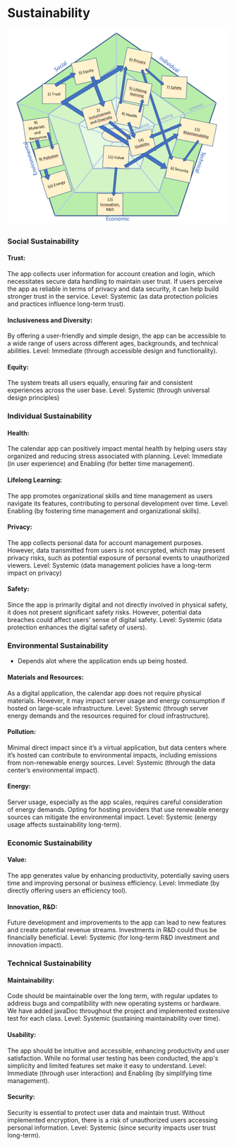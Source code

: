 # Sustainability

<img src="../images/susAD.png" alt="SusAd" width="500px">

### Social Sustainability

#### Trust:

The app collects user information for account creation and login, which necessitates secure data handling to maintain user trust. If users perceive the app as reliable in terms of privacy and data security, it can help build stronger trust in the service.
Level: Systemic (as data protection policies and practices influence long-term trust).

#### Inclusiveness and Diversity:

By offering a user-friendly and simple design, the app can be accessible to a wide range of users across different ages, backgrounds, and technical abilities.
Level: Immediate (through accessible design and functionality).

#### Equity:

The system treats all users equally, ensuring fair and consistent experiences across the user base.
Level: Systemic (through universal design principles)

### Individual Sustainability

#### Health:

The calendar app can positively impact mental health by helping users stay organized and reducing stress associated with planning.
Level: Immediate (in user experience) and Enabling (for better time management).

#### Lifelong Learning:

The app promotes organizational skills and time management as users navigate its features, contributing to personal development over time.
Level: Enabling (by fostering time management and organizational skills).

#### Privacy:

The app collects personal data for account management purposes. However, data transmitted from users is not encrypted, which may present privacy risks, such as potential exposure of personal events to unauthorized viewers.
Level: Systemic (data management policies have a long-term impact on privacy)

#### Safety:

Since the app is primarily digital and not directly involved in physical safety, it does not present significant safety risks. However, potential data breaches could affect users’ sense of digital safety.
Level: Systemic (data protection enhances the digital safety of users).

### Environmental Sustainability

- Depends alot where the application ends up being hosted.

#### Materials and Resources:

As a digital application, the calendar app does not require physical materials. However, it may impact server usage and energy consumption if hosted on large-scale infrastructure.
Level: Systemic (through server energy demands and the resources required for cloud infrastructure).

#### Pollution:

Minimal direct impact since it’s a virtual application, but data centers where it’s hosted can contribute to environmental impacts, including emissions from non-renewable energy sources.
Level: Systemic (through the data center’s environmental impact).

#### Energy:

Server usage, especially as the app scales, requires careful consideration of energy demands. Opting for hosting providers that use renewable energy sources can mitigate the environmental impact.
Level: Systemic (energy usage affects sustainability long-term).

### Economic Sustainability

#### Value:

The app generates value by enhancing productivity, potentially saving users time and improving personal or business efficiency.
Level: Immediate (by directly offering users an efficiency tool).

#### Innovation, R&D:

Future development and improvements to the app can lead to new features and create potential revenue streams. Investments in R&D could thus be financially beneficial.
Level: Systemic (for long-term R&D investment and innovation impact).

### Technical Sustainability

#### Maintainability:

Code should be maintainable over the long term, with regular updates to address bugs and compatibility with new operating systems or hardware. We have added javaDoc throughout the project and implemented exstensive test for each class.
Level: Systemic (sustaining maintainability over time).

#### Usability:

The app should be intuitive and accessible, enhancing productivity and user satisfaction. While no formal user testing has been conducted, the app's simplicity and limited features set make it easy to understand.
Level: Immediate (through user interaction) and Enabling (by simplifying time management).

#### Security:

Security is essential to protect user data and maintain trust. Without implemented encryption, there is a risk of unauthorized users accessing personal information.
Level: Systemic (since security impacts user trust long-term).
